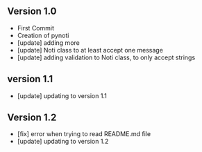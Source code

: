Version 1.0
-----------

* First Commit
* Creation of pynoti
* [update] adding more
* [update] Noti class to at least accept one message
* [update] adding validation to Noti class, to only accept strings

version 1.1
-----------

* [update] updating to version 1.1


Version 1.2
-----------
* [fix] error when trying to read README.md file
* [update] updating to version 1.2